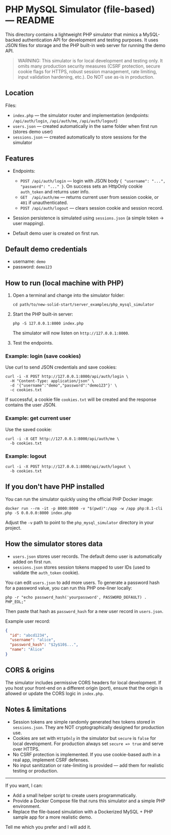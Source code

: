 # PHP MySQL Simulator (file-based) — README

This directory contains a lightweight PHP simulator that mimics a MySQL-backed authentication API for development and testing purposes. It uses JSON files for storage and the PHP built-in web server for running the demo API.

> WARNING: This simulator is for local development and testing only. It omits many production security measures (CSRF protection, secure cookie flags for HTTPS, robust session management, rate limiting, input validation hardening, etc.). Do NOT use as-is in production.

## Location

Files:
- `index.php` — the simulator router and implementation (endpoints: `/api/auth/login`, `/api/auth/me`, `/api/auth/logout`)
- `users.json` — created automatically in the same folder when first run (stores demo user)
- `sessions.json` — created automatically to store sessions for the simulator

## Features

- Endpoints:
  - `POST /api/auth/login` — login with JSON body `{ "username": "...", "password": "..." }`. On success sets an HttpOnly cookie `auth_token` and returns user info.
  - `GET  /api/auth/me` — returns current user from session cookie, or `401` if unauthenticated.
  - `POST /api/auth/logout` — clears session cookie and session record.

- Session persistence is simulated using `sessions.json` (a simple token → user mapping).
- Default demo user is created on first run.

## Default demo credentials

- username: `demo`  
- password: `demo123`

## How to run (local machine with PHP)

1. Open a terminal and change into the simulator folder:

   ```
   cd path/to/new-solid-start/server_examples/php_mysql_simulator
   ```

2. Start the PHP built-in server:

   ```
   php -S 127.0.0.1:8000 index.php
   ```

   The simulator will now listen on `http://127.0.0.1:8000`.

3. Test the endpoints.

### Example: login (save cookies)

Use curl to send JSON credentials and save cookies:

```
curl -i -X POST http://127.0.0.1:8000/api/auth/login \
  -H "Content-Type: application/json" \
  -d '{"username":"demo","password":"demo123"}' \
  -c cookies.txt
```

If successful, a cookie file `cookies.txt` will be created and the response contains the user JSON.

### Example: get current user

Use the saved cookie:

```
curl -i -X GET http://127.0.0.1:8000/api/auth/me \
  -b cookies.txt
```

### Example: logout

```
curl -i -X POST http://127.0.0.1:8000/api/auth/logout \
  -b cookies.txt
```

## If you don't have PHP installed

You can run the simulator quickly using the official PHP Docker image:

```
docker run --rm -it -p 8000:8000 -v "$(pwd)":/app -w /app php:8.1-cli php -S 0.0.0.0:8000 index.php
```

Adjust the `-v` path to point to the `php_mysql_simulator` directory in your project.

## How the simulator stores data

- `users.json` stores user records. The default demo user is automatically added on first run.
- `sessions.json` stores session tokens mapped to user IDs (used to validate the `auth_token` cookie).

You can edit `users.json` to add more users. To generate a password hash for a password value, you can run this PHP one-liner locally:

```
php -r "echo password_hash('yourpassword', PASSWORD_DEFAULT) . PHP_EOL;"
```

Then paste that hash as `password_hash` for a new user record in `users.json`.

Example user record:

```json
{
  "id": "abcd1234",
  "username": "alice",
  "password_hash": "$2y$10$...",
  "name": "Alice"
}
```

## CORS & origins

The simulator includes permissive CORS headers for local development. If you host your front-end on a different origin (port), ensure that the origin is allowed or update the CORS logic in `index.php`.

## Notes & limitations

- Session tokens are simple randomly generated hex tokens stored in `sessions.json`. They are NOT cryptographically designed for production use.
- Cookies are set with `HttpOnly` in the simulator but `secure` is `false` for local development. For production always set `secure => true` and serve over HTTPS.
- No CSRF protection is implemented. If you use cookie-based auth in a real app, implement CSRF defenses.
- No input sanitization or rate-limiting is provided — add them for realistic testing or production.

---

If you want, I can:
- Add a small helper script to create users programmatically.
- Provide a Docker Compose file that runs this simulator and a simple PHP environment.
- Replace the file-based simulation with a Dockerized MySQL + PHP sample app for a more realistic demo.

Tell me which you prefer and I will add it.